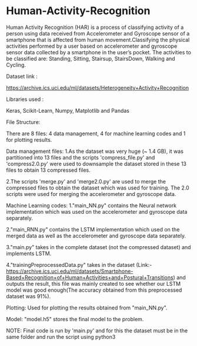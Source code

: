 # Human-Activity-Recognition

Human Activity Recognition (HAR) is a process of classifying activity of a person using data received from Accelerometer and Gyroscope sensor of a smartphone that is affected from human movement.Classifying the physical activities performed by a user based on accelerometer and gyroscope sensor data collected by a smartphone in the user’s pocket. The activities to be classified are: Standing, Sitting, Stairsup, StairsDown, Walking and Cycling.


Dataset link :

https://archive.ics.uci.edu/ml/datasets/Heterogeneity+Activity+Recognition

Libraries used :

Keras, Scikit-Learn, Numpy, Matplotlib and Pandas

File Structure:

There are 8 files: 4 data management, 4 for machine learning  codes and 1 for plotting results.

Data management files:
1.As the dataset was very huge (~ 1.4 GB), it was partitioned into 13 files and the scripts 'compress_file.py' and 'compress2.0.py' were used to downsample the dataset stored in these 13 files to obtain 13 compressed files.

2.The scripts 'merge.py' and 'merge2.0.py' are used to merge the compressed files to obtain the dataset which was used for training. The 2.0 scripts were used for merging the accelerometer and gyroscope data.

Machine Learning codes:
1."main_NN.py" contains the Neural network implementation which was used on the accelerometer and gyroscope data separately.

2."main_RNN.py" contains the LSTM implementation which used on the merged data as well as the accelerometer and gyroscope data separately.

3."main.py" takes in the complete dataset (not the compressed dataset) and implements LSTM.

4."trainingPreprocessedData.py" takes in the dataset (Link:- https://archive.ics.uci.edu/ml/datasets/Smartphone-Based+Recognition+of+Human+Activities+and+Postural+Transitions) and outputs the result, this file was mainly created to see whether our LSTM model was good enough(The accuracy obtained from this preprocessed dataset was 91%).

Plotting:
Used for plotting the results obtained from "main_NN.py".

Model:
"model.h5" stores the final model to the problem.

NOTE:
Final code is run by 'main.py' and for this the dataset must be in the same folder and run the script using python3


